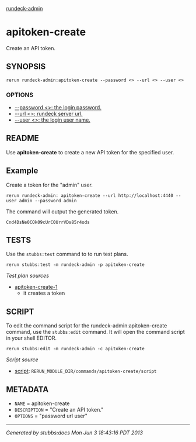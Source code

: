 [rundeck-admin](../../index.html)
# apitoken-create 

Create an API token.

## SYNOPSIS

    rerun rundeck-admin:apitoken-create --password <> --url <> --user <>

### OPTIONS

* [    --password <>: the login password.](../../options/password/index.html)
* [    --url <>: rundeck server url.](../../options/url/index.html)
* [    --user <>: the login user name.](../../options/user/index.html)

## README

Use **apitoken-create** to create a new API token for the specified user.

Example
-------

Create a token for the "admin" user. 

    rerun rundeck-admin: apitoken-create --url http://localhost:4440 --user admin --password admin

The command will output the generated token.

    Cnd4DsNe0COk09cUrC0UrrVDs85r4ods

## TESTS

Use the `stubbs:test` command to to run test plans.

    rerun stubbs:test -m rundeck-admin -p apitoken-create

*Test plan sources*

* [apitoken-create-1](../../tests/apitoken-create-1.html)
  * it creates a token

## SCRIPT

To edit the command script for the rundeck-admin:apitoken-create command, 
use the `stubbs:edit`
command. It will open the command script in your shell EDITOR.

    rerun stubbs:edit -m rundeck-admin -c apitoken-create

*Script source*

* [script](script.html): `RERUN_MODULE_DIR/commands/apitoken-create/script`

## METADATA

* `NAME` = apitoken-create
* `DESCRIPTION` = "Create an API token."
* `OPTIONS` = "password url user"

----

*Generated by stubbs:docs Mon Jun  3 18:43:16 PDT 2013*

